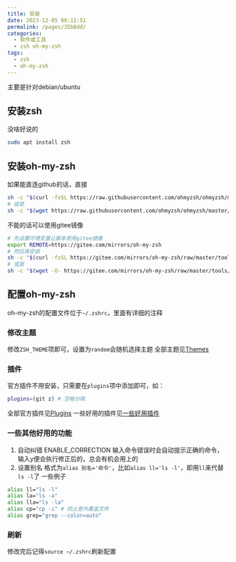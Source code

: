 ```yaml
---
title: 安装
date: 2023-12-05 00:11:51
permalink: /pages/35b8dd/
categories:
  - 软件或工具
  - zsh oh-my-zsh
tags:
  - zsh
  - oh-my-zsh
---
```


主要是针对debian/ubuntu

## 安装zsh

没啥好说的

```bash
sudo apt install zsh
```

## 安装oh-my-zsh

如果能直连github的话，直接

```bash
sh -c "$(curl -fsSL https://raw.githubusercontent.com/ohmyzsh/ohmyzsh/master/tools/install.sh)"
# 或是
sh -c "$(wget https://raw.githubusercontent.com/ohmyzsh/ohmyzsh/master/tools/install.sh -O -)"
```

不能的话可以使用gitee镜像

```bash
# 先设置环境变量让脚本使用gitee镜像
export REMOTE=https://gitee.com/mirrors/oh-my-zsh
# 然后再安装
sh -c "$(curl -fsSL https://gitee.com/mirrors/oh-my-zsh/raw/master/tools/install.sh)"
# 或是
sh -c "$(wget -O- https://gitee.com/mirrors/oh-my-zsh/raw/master/tools/install.sh)"
```

## 配置oh-my-zsh

oh-my-zsh的配置文件位于`~/.zshrc`，里面有详细的注释

### 修改主题

修改`ZSH_THEME`项即可，设置为`random`会随机选择主题
全部主题见[Themes](https://github.com/ohmyzsh/ohmyzsh/wiki/Themes)

### 插件

官方插件不用安装，只需要在`plugins`项中添加即可，如：

```bash
plugins=(git z) # 空格分隔
```

全部官方插件见[Plugins](https://github.com/ohmyzsh/ohmyzsh/wiki/Plugins)
一些好用的插件见[一些好用插件](/pages/ed25ec/)

### 一些其他好用的功能

1. 自动纠错
ENABLE_CORRECTION 输入命令错误时会自动提示正确的命令，输入y便会执行修正后的，总会有机会用上的
2. 设置别名
格式为`alias 别名='命令'`，比如`alias ll='ls -l'`，即用`ll`来代替`ls -l`了
一些例子

```bash
alias ll="ls -l"
alias la="ls -a"
alias lla="ls -la"
alias cp="cp -i" # 防止意外覆盖文件
alias grep="grep --color=auto"
```

### 刷新

修改完后记得`source ~/.zshrc`刷新配置
